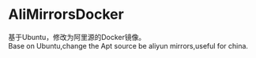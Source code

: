 # AliMirrorsDocker
基于Ubuntu，修改为阿里源的Docker镜像。    
Base on Ubuntu,change the Apt source be aliyun mirrors,useful for china.     
